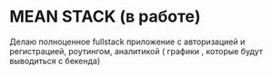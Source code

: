 # MEAN STACK (в работе)
Делаю полноценное fullstack приложение с авторизацией и регистрацией, роутингом, аналитикой ( графики , которые будут выводиться с бекенда)
